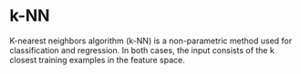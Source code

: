 # k-NN
 K-nearest neighbors algorithm (k-NN) is a non-parametric method used for classification and regression. In both cases, the input consists of the k closest training examples in the feature space.
